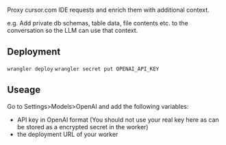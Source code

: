 Proxy cursor.com IDE requests and enrich them with additional context.

e.g. Add private db schemas, table data, file contents etc. to the conversation so the LLM can use that context.

## Deployment
`wrangler deploy`
`wrangler secret put OPENAI_API_KEY`

## Useage
Go to Settings>Models>OpenAI and add the following variables:
- API key in OpenAI format (You should not use your real key here as can be stored as a encrypted secret in the worker)
- the deployment URL of your worker